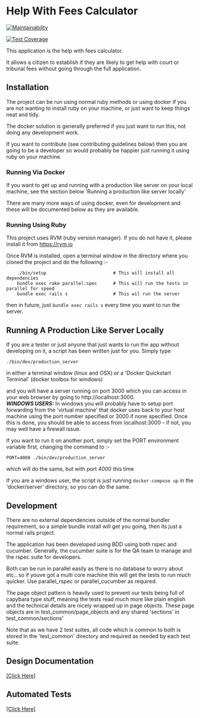 # Help With Fees Calculator

[![Maintainability](https://api.codeclimate.com/v1/badges/77c694c93b7434aec737/maintainability)](https://codeclimate.com/github/ministryofjustice/hwf-calculator/maintainability)

[![Test Coverage](https://api.codeclimate.com/v1/badges/77c694c93b7434aec737/test_coverage)](https://codeclimate.com/github/ministryofjustice/hwf-calculator/test_coverage)

This application is the help with fees calculator.

It allows a citizen to establish if they are likely to get help with court or tribunal fees without going through the full application.

## Installation

The project can be run using normal ruby methods or using docker if you are not wanting to install ruby on your machine, or just want to keep things neat and tidy.

The docker solution is generally preferred if you just want to run this, not doing any development work.

If you want to contribute (see contributing guidelines below) then you are going to be a developer so would probably be happier just running it using ruby on your machine.

### Running Via Docker

If you want to get up and running with a production like server on your local machine, see the section below 'Running a production like server locally'

There are many more ways of using docker, even for development and these will be documented below as they are available.

### Running Using Ruby

This project uses RVM (ruby version manager).  If you do not have it, please install it from https://rvm.io

Once RVM is installed, open a terminal window in the directory where you cloned the project and do the following :-

```
    ./bin/setup                         # This will install all dependencies
    bundle exec rake parallel:spec      # This will run the tests in parallel for speed
    bundle exec rails s                 # This wil run the server

```

then in future, just ```bundle exec rails s``` every time you want to run the server.

## Running A Production Like Server Locally

If you are a tester or just anyone that just wants to run the app without
developing on it, a script has been written just for you.  Simply type

```./bin/dev/production_server```

in either a terminal window (linux and OSX) or a 'Docker Quickstart Terminal' (docker toolbox for windows)

and you will have a server running on port 3000 which you can access in your web browser by going to http://localhost:3000.  
**_WINDOWS USERS:_**
In windows you will probably have to setup port forwarding from the 'virtual machine' that docker uses back to your host machine using the port number specified or 3000 if none specified.
Once this is done, you should be able to access from localhost:3000 - if not, you may well have a firewall issue.

If you want to run it on another port, simply set the PORT environment variable first, changing the command to :-

```PORT=4000 ./bin/dev/production_server```

which will do the same, but with port 4000 this time

If you are a windows user, the script is just running ```docker-compose up``` in the 'docker/server' directory, so you can do the same.

## Development

There are no external dependencies outside of the normal bundler requirement, so a simple bundle install will get you going, then its just a normal rails project.

The application has been developed using BDD using both rspec and cucumber.  Generally, the cucumber suite is for the QA team to manage and the rspec suite for developers.

Both can be run in parallel easily as there is no database to worry about etc..  so if youve got a multi core machine this will get the tests to run much quicker.  Use parallel_rspec or parallel_cucumber as required.

The page object pattern is heavily used to prevent our tests being full of capybara type stuff, meaning the tests read much more like plain english and the technical details are nicely wrapped up in page objects.  These page objects are in test_common/page_objects and any shared 'sections' in test_common/sections'

Note that as we have 2 test suites, all code which is common to both is stored in the 'test_common' directory and required as needed by each test suite.

## Design Documentation

[[Click Here]](design_documentation.md)

## Automated Tests

[[Click Here]](automated_tests.md)
